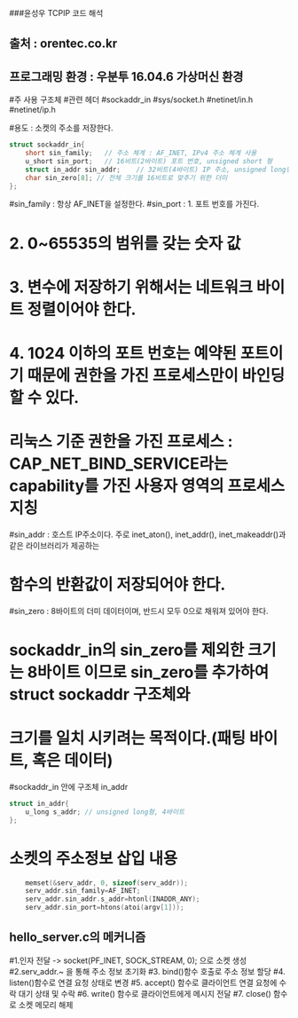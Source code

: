 ###윤성우 TCPIP 코드 해석
## 출처 : orentec.co.kr
## 프로그래밍 환경 : 우분투 16.04.6 가상머신 환경 


#주 사용 구조체 			#관련 헤더
#sockaddr_in			#sys/socket.h
				#netinet/in.h
				#netinet/ip.h

#용도 : 소켓의 주소를 저장한다. 

```c
struct sockaddr_in{
	short sin_family;	// 주소 체계 : AF_INET, IPv4 주소 체계 사용 
	u_short sin_port;	// 16비트(2바이트) 포트 번호, unsigned short 형 
	struct in_addr sin_addr;	// 32비트(4바이트) IP 주소, unsigned long형 
	char sin_zero[8]; // 전체 크기를 16비트로 맞추기 위한 더미 
};
```
#sin_family : 항상 AF_INET을 설정한다.
#sin_port : 1. 포트 번호를 가진다. 
#	       2. 0~65535의 범위를 갖는 숫자 값
#	       3. 변수에 저장하기 위해서는 네트워크 바이트 정렬이어야 한다.
#	       4. 1024 이하의 포트 번호는 예약된 포트이기 때문에 권한을 가진 프로세스만이 바인딩할 수 있다.
#	          리눅스 기준 권한을 가진 프로세스 : CAP_NET_BIND_SERVICE라는 capability를 가진 사용자 영역의 프로세스 지칭 
#sin_addr : 호스트 IP주소이다. 주로 inet_aton(), inet_addr(), inet_makeaddr()과 같은 라이브러리가 제공하는
#		함수의 반환값이 저장되어야 한다.
#sin_zero : 8바이트의 더미 데이터이며, 반드시 모두 0으로 채워져 있어야 한다.
# sockaddr_in의 sin_zero를 제외한 크기는 8바이트 이므로 sin_zero를 추가하여 struct sockaddr 구조체와
# 크기를 일치 시키려는 목적이다.(패팅 바이트, 혹은 데이터)

#sockaddr_in 안에 구조체 in_addr

```c
struct in_addr{
	u_long s_addr; // unsigned long형, 4바이트 
};		
```

# 소켓의 주소정보 삽입 내용
```c
	memset(&serv_addr, 0, sizeof(serv_addr));
	serv_addr.sin_family=AF_INET;
	serv_addr.sin_addr.s_addr=htonl(INADDR_ANY);
	serv_addr.sin_port=htons(atoi(argv[1]));

```

## hello_server.c의 메커니즘
#1.인자 전달 -> socket(PF_INET, SOCK_STREAM, 0); 으로 소켓 생성
#2.serv_addr.~ 을 통해 주소 정보 초기화
#3. bind()함수 호출로 주소 정보 할당 
#4. listen()함수로 연결 요청 상태로 변경 
#5.  accept() 함수로 클라이언트 연결 요청에 수락 대기 상태 및 수락 
#6. write() 함수로 클라이언트에게 메시지 전달 
#7. close() 함수로 소켓 메모리 해제   